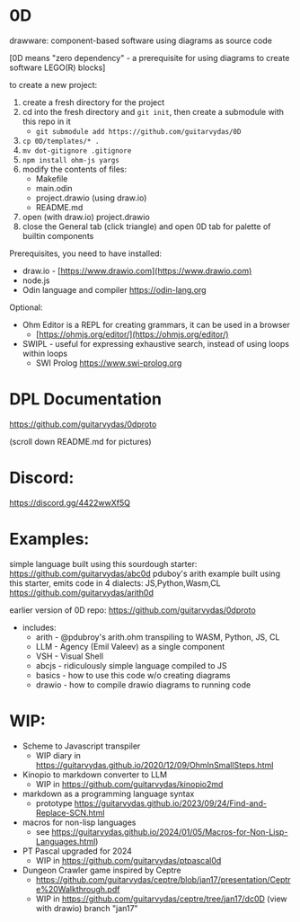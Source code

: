 # 0D

drawware: component-based software using diagrams as source code

[0D means "zero dependency" - a prerequisite for using diagrams to create software LEGO(R) blocks]

to create a new project:

1. create a fresh directory for the project
2. cd into the fresh directory and `git init`, then create a submodule with this repo in it
	- `git submodule add https://github.com/guitarvydas/0D`
3. `cp 0D/templates/* .`
4. `mv dot-gitignore .gitignore`
5. `npm install ohm-js yargs`
6. modify the contents of files:
	- Makefile
	- main.odin
	- project.drawio (using draw.io)
	- README.md
7. open (with draw.io) project.drawio
8. close the General tab (click triangle) and open 0D tab for palette of builtin components


Prerequisites, you need to have installed:
- draw.io - [https://www.drawio.com](https://www.drawio.com)
- node.js
- Odin language and compiler https://odin-lang.org

Optional:
- Ohm Editor is a REPL for creating grammars, it can be used in a browser
	- [https://ohmjs.org/editor/](https://ohmjs.org/editor/)
- SWIPL - useful for expressing exhaustive search, instead of using loops within loops
	- SWI Prolog https://www.swi-prolog.org

# DPL Documentation
https://github.com/guitarvydas/0dproto

(scroll down README.md for pictures)

# Discord: 
https://discord.gg/4422wwXf5Q

# Examples:
simple language built using this sourdough starter: https://github.com/guitarvydas/abc0d
pduboy's arith example built using this starter, emits code in 4 dialects: JS,Python,Wasm,CL https://github.com/guitarvydas/arith0d

earlier version of 0D repo:
https://github.com/guitarvydas/0dproto
- includes:
  - arith - @pdubroy's arith.ohm transpiling to WASM, Python, JS, CL
  - LLM - Agency (Emil Valeev) as a single component
  - VSH - Visual Shell
  - abcjs - ridiculously simple language compiled to JS
  - basics - how to use this code w/o creating diagrams
  - drawio - how to compile drawio diagrams to running code
  
# WIP:
- Scheme to Javascript transpiler
  - WIP diary in https://guitarvydas.github.io/2020/12/09/OhmInSmallSteps.html
- Kinopio to markdown converter to LLM
  - WIP in https://github.com/guitarvydas/kinopio2md
- markdown as a programming language syntax
  - prototype https://guitarvydas.github.io/2023/09/24/Find-and-Replace-SCN.html
- macros for non-lisp languages 
  - see https://guitarvydas.github.io/2024/01/05/Macros-for-Non-Lisp-Languages.html)
- PT Pascal upgraded for 2024
  - WIP in https://github.com/guitarvydas/ptpascal0d
- Dungeon Crawler game inspired by Ceptre
  - https://github.com/guitarvydas/ceptre/blob/jan17/presentation/Ceptre%20Walkthrough.pdf
  - WIP in https://github.com/guitarvydas/ceptre/tree/jan17/dc0D (view with drawio) branch "jan17"
